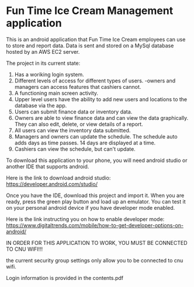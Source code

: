 # Fun Time Ice Cream Management application
This is an android application that Fun Time Ice Cream employees can use to store and report data. Data is sent and stored on a MySql database hosted by an AWS EC2 server.

The project in its current state:
  1. Has a woriking login system.
  2. Different levels of access for different types of users.
      -owners and managers can access features that cashiers cannot.
  3. A functioning main screen activity.
  4. Upper level users have the ability to add new users and locations to the database via the app.
  5. Users can submit finance data or inventory data.
  6. Owners are able to view finance data and can view the data graphically. They can also edit, delete, or view details of a report.
  7. All users can view the inventory data submitted.
  8. Managers and owners can update the schedule. The schedule auto adds days as time passes. 14 days are displayed at a time.
  9. Cashiers can view the schedule, but can't update.
  
  To download this application to your phone, you will need android studio or another IDE that supports android.
  
  Here is the link to download android studio: https://developer.android.com/studio/
  
  Once you have the IDE, download this project and import it.
  When you are ready, press the green play button and load up an emulator.
  You can test it on your personal android device if you have developer mode enabled.
  
  Here is the link instructing you on how to enable developer mode: https://www.digitaltrends.com/mobile/how-to-get-developer-options-on-android/
  
  IN ORDER FOR THIS APPLICATION TO WORK, YOU MUST BE CONNECTED TO CNU WIFI!!!
  
  the current security group settings only allow you to be connected to cnu wifi.
  
  Login information is provided in the contents.pdf
